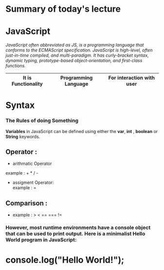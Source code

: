 # Summary of today's lecture

# JavaScript

*JavaScript often abbreviated as JS, is a programming language that conforms to the ECMAScript specification. JavaScript is high-level, often just-in-time compiled, and multi-paradigm. It has curly-bracket syntax, dynamic typing, prototype-based object-orientation, and first-class functions.*

| It is Functionality | Programming Language | For interaction with user
| :---: | :---: | :---:

# Syntax
### The Rules of doing Something
**Variables** in JavaScript can be defined using either the **var**, **int** , **boolean** or **String** keywords.

## Operator :
* arithmatic Operator 

 example : + * / -

* assigment Operator:  
 example : = 

 ## Comparison : 

* example : > < == === !=

### However, most runtime environments have a console object that can be used to print output. Here is a minimalist Hello World program in JavaScript:

# console.log("Hello World!");



